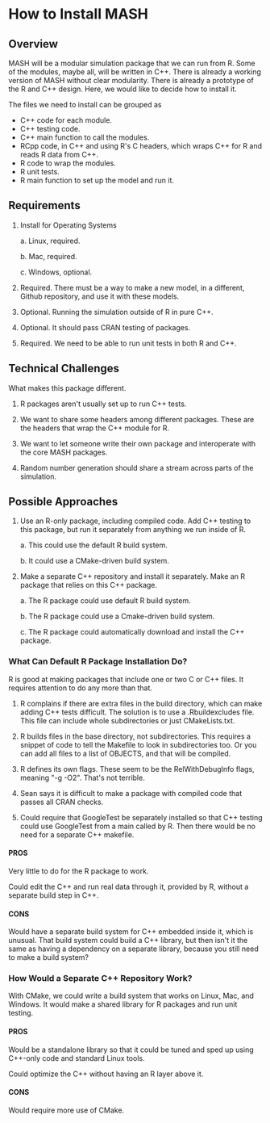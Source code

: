 # How to Install MASH

## Overview

MASH will be a modular simulation package that
we can run from R. Some of the modules, maybe all, will
be written in C++. There is already a working version
of MASH without clear modularity. There is already
a prototype of the R and C++ design. Here, we would
like to decide how to install it.

The files we need to install can be grouped as

 - C++ code for each module.
 - C++ testing code.
 - C++ main function to call the modules.
 - RCpp code, in C++ and using R's C headers, which wraps C++ for R and reads R data from C++.
 - R code to wrap the modules.
 - R unit tests.
 - R main function to set up the model and run it.

## Requirements

 1. Install for Operating Systems

    a. Linux, required.

    b. Mac, required.

    c. Windows, optional.

 2. Required. There must be a way to make a new model, in a different,
    Github repository, and use it with these models.

 3. Optional. Running the simulation outside of R in pure C++.

 4. Optional. It should pass CRAN testing of packages.

 5. Required. We need to be able to run unit tests
    in both R and C++.


## Technical Challenges

What makes this package different.

 1. R packages aren't usually set up to run C++ tests.

 2. We want to share some headers among different
    packages. These are the headers that wrap the
    C++ module for R.

 3. We want to let someone write their own package
    and interoperate with the core MASH packages.

 4. Random number generation should share a stream
    across parts of the simulation.

## Possible Approaches

 1. Use an R-only package, including compiled code.
    Add C++ testing to this package, but run it separately
    from anything we run inside of R.

    a. This could use the default R build system.

    b. It could use a CMake-driven build system.

 2. Make a separate C++ repository and install it separately.
    Make an R package that relies on this C++ package.

    a. The R package could use default R build system.

    b. The R package could use a Cmake-driven build system.

    c. The R package could automatically download and
       install the C++ package.


### What Can Default R Package Installation Do?

R is good at making packages that include one or two
C or C++ files. It requires attention to do any more than that.

 1. R complains if there are extra files in the build
    directory, which can make adding C++ tests difficult.
    The solution is to use a .Rbuildexcludes file.
    This file can include whole subdirectories or just
    CMakeLists.txt.

 2. R builds files in the base directory, not subdirectories.
    This requires a snippet of code to tell the Makefile
    to look in subdirectories too. Or you can add all files
    to a list of OBJECTS, and that will be compiled.

 3. R defines its own flags. These seem to be the
    RelWithDebugInfo flags, meaning "-g -O2". That's not
    terrible.

 4. Sean says it is difficult to make a package with
    compiled code that passes all CRAN checks.

 5. Could require that GoogleTest be separately installed
    so that C++ testing could use GoogleTest from
    a main called by R. Then there would be no need for
    a separate C++ makefile.


#### PROS

Very little to do for the R package to work.

Could edit the C++ and run real data through it,
provided by R, without a separate build step in C++.

#### CONS
Would have a separate build system for C++
embedded inside it, which is unusual.
That build system could build a C++ library, but then
isn't it the same as having a dependency on a separate
library, because you still need to make a build system?



### How Would a Separate C++ Repository Work?

With CMake, we could write a build system that works
on Linux, Mac, and Windows. It would make a shared library
for R packages and run unit testing.

#### PROS
Would be a standalone library so that it could
be tuned and sped up using C++-only code and standard Linux tools.

Could optimize the C++ without having an R layer above it.

#### CONS

Would require more use of CMake.
